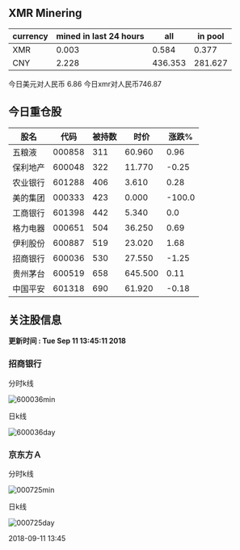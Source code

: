 ## XMR Minering

|currency|mined in last 24 hours|all|in pool|
|---|---|---|---|
|XMR|0.003|0.584|0.377|
|CNY|2.228|436.353|281.627|

今日美元对人民币 6.86	今日xmr对人民币746.87


## 今日重仓股 

|股名|代码|被持数|时价|涨跌%|
|---|---|---|---|---|
|五粮液|000858|311|60.960|0.96|
|保利地产|600048|322|11.770|-0.25|
|农业银行|601288|406|3.610|0.28|
|美的集团|000333|423|0.000|-100.0|
|工商银行|601398|442|5.340|0.0|
|格力电器|000651|504|36.250|0.69|
|伊利股份|600887|519|23.020|1.68|
|招商银行|600036|530|27.550|-1.25|
|贵州茅台|600519|658|645.500|0.11|
|中国平安|601318|690|61.920|-0.18|

## 关注股信息
**更新时间 : Tue Sep 11 13:45:11 2018**
### 招商银行 
分时k线

![600036min](http://image.sinajs.cn/newchart/min/n/sh600036.gif)

日k线

![600036day](http://image.sinajs.cn/newchart/daily/n/sh600036.gif)

### 京东方Ａ 
分时k线

![000725min](http://image.sinajs.cn/newchart/min/n/sz000725.gif)

日k线

![000725day](http://image.sinajs.cn/newchart/daily/n/sz000725.gif)

2018-09-11 13:45